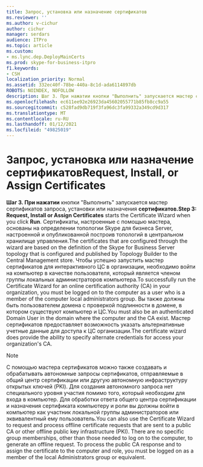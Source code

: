 ```yaml
---
title: Запрос, установка или назначение сертификатов
ms.reviewer: ''
ms.author: v-cichur
author: cichur
manager: serdars
audience: ITPro
ms.topic: article
ms.custom:
- ms.lync.dep.DeployMainCerts
ms.prod: skype-for-business-itpro
f1.keywords:
- CSH
localization_priority: Normal
ms.assetid: 332ec40f-78be-440a-8c1d-ada6114897db
ROBOTS: NOINDEX, NOFOLLOW
description: Шаг 3. При нажатии кнопки "Выполнить" запускается мастер сертификатов запроса, установки или назначения сертификатов. Сертификаты, настроенные с помощью мастера, основаны на определении топологии Skype для бизнеса Server, настроенной и опубликованной построив топологий в центральном хранилище управления. Чтобы успешно запустить мастер сертификатов для интерактивного ЦС в организации, необходимо войти на компьютер в качестве пользователя, который является членом группы локальных администраторов компьютера. Вы также должны быть пользователем домена с проверкой подлинности в домене, в котором существуют компьютер и ЦС. Мастер сертификатов предоставляет возможность указать альтернативные учетные данные для доступа к ЦС организации.
ms.openlocfilehash: ec611ee92e26923da45602055771b85fb8cc9a55
ms.sourcegitcommit: c528fad9db719f3fa96dc3fa99332a349cd9d317
ms.translationtype: MT
ms.contentlocale: ru-RU
ms.lasthandoff: 01/12/2021
ms.locfileid: "49825019"
---
```

# <a name="request-install-or-assign-certificates"></a><span data-ttu-id="9c60a-107">Запрос, установка или назначение сертификатов</span><span class="sxs-lookup"><span data-stu-id="9c60a-107">Request, Install, or Assign Certificates</span></span>
 
 <span data-ttu-id="9c60a-108">**Шаг 3. При нажатии** кнопки "Выполнить" запускается мастер сертификатов запроса, установки или назначения **сертификатов.**</span><span class="sxs-lookup"><span data-stu-id="9c60a-108">**Step 3: Request, Install or Assign Certificates** starts the Certificate Wizard when you click **Run**.</span></span> <span data-ttu-id="9c60a-109">Сертификаты, настроенные с помощью мастера, основаны на определении топологии Skype для бизнеса Server, настроенной и опубликованной построив топологий в центральном хранилище управления.</span><span class="sxs-lookup"><span data-stu-id="9c60a-109">The certificates that are configured through the wizard are based on the definition of the Skype for Business Server topology that is configured and published by Topology Builder to the Central Management store.</span></span> <span data-ttu-id="9c60a-110">Чтобы успешно запустить мастер сертификатов для интерактивного ЦС в организации, необходимо войти на компьютер в качестве пользователя, который является членом группы локальных администраторов компьютера.</span><span class="sxs-lookup"><span data-stu-id="9c60a-110">To successfully run the Certificate Wizard for an online certification authority (CA) in your organization, you must be logged on to the computer as a user who is a member of the computer local administrators group.</span></span> <span data-ttu-id="9c60a-111">Вы также должны быть пользователем домена с проверкой подлинности в домене, в котором существуют компьютер и ЦС.</span><span class="sxs-lookup"><span data-stu-id="9c60a-111">You must also be an authenticated Domain User in the domain where the computer and the CA exist.</span></span> <span data-ttu-id="9c60a-112">Мастер сертификатов предоставляет возможность указать альтернативные учетные данные для доступа к ЦС организации.</span><span class="sxs-lookup"><span data-stu-id="9c60a-112">The certificate wizard does provide the ability to specify alternate credentials for access your organization's CA.</span></span>
  
> [!NOTE]
> <span data-ttu-id="9c60a-p103">С помощью мастера сертификатов можно также создавать и обрабатывать автономные запросы сертификатов, отправляемые в общий центр сертификации или другую автономную инфраструктуру открытых ключей (PKI). Для создания автономного запроса нет специального уровня участия помимо того, который необходим для входа в компьютер. Для обработки ответа общего центра сертификации и назначения сертификата компьютеру и роли вы должны войти в компьютер как участник локальной группы администраторов или эквивалентный ему пользователь.</span><span class="sxs-lookup"><span data-stu-id="9c60a-p103">You can also use the Certificate Wizard to request and process offline certificate requests that are sent to a public CA or other offline public key infrastructure (PKI). There are no specific group memberships, other than those needed to log on to the computer, to generate an offline request. To process the public CA response and to assign the certificate to the computer and role, you must be logged on as a member of the local Administrators group or equivalent.</span></span> 
  

